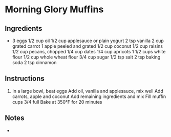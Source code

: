 # Morning Glory Muffins

## Ingredients

- 3 eggs
1/2 cup oil
1/2 cup applesauce or plain yogurt
2 tsp vanilla
2 cup grated carrot
1 apple peeled and grated
1/2 cup coconut
1/2 cup raisins
1/2 cup pecans, chopped
1/4 cup dates
1/4 cup apricots
1 1/2 cups white flour
1/2 cup whole wheat flour
3/4 cup sugar
1/2 tsp salt
2 tsp baking soda
2 tsp cinnamon

## Instructions

1. In a large bowl, beat eggs
Add oil, vanilla and applesauce, mix well
Add carrots, apple and coconut
Add remaining ingredients and mix
Fill muffin cups 3/4 full
Bake at 350°F for 20 minutes

## Notes

- 